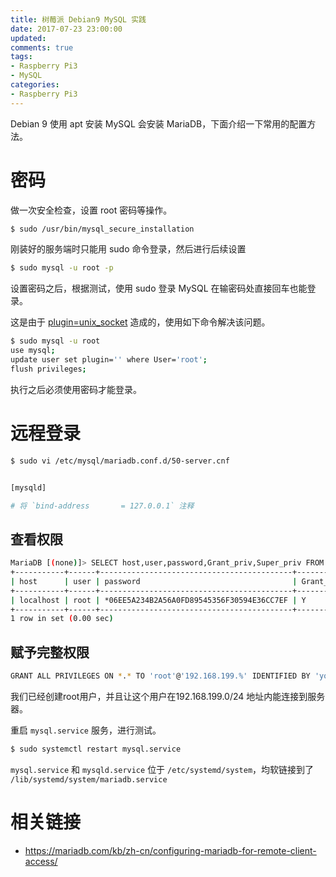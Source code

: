```yaml
---
title: 树莓派 Debian9 MySQL 实践
date: 2017-07-23 23:00:00
updated:
comments: true
tags:
- Raspberry Pi3
- MySQL
categories:
- Raspberry Pi3
---
```


Debian 9 使用 apt 安装 MySQL 会安装 MariaDB，下面介绍一下常用的配置方法。

<!--more-->

# 密码

做一次安全检查，设置 root 密码等操作。

```bash
$ sudo /usr/bin/mysql_secure_installation  
```

刚装好的服务端时只能用 sudo 命令登录，然后进行后续设置

```bash
$ sudo mysql -u root -p
```

设置密码之后，根据测试，使用 sudo 登录 MySQL 在输密码处直接回车也能登录。

这是由于 [plugin=unix_socket](https://www.baidu.com/s?wd=plugin%20unix_socket) 造成的，使用如下命令解决该问题。

```bash
$ sudo mysql -u root
use mysql;
update user set plugin='' where User='root';
flush privileges;
```

执行之后必须使用密码才能登录。

# 远程登录

```bash
$ sudo vi /etc/mysql/mariadb.conf.d/50-server.cnf


[mysqld]

# 将 `bind-address		= 127.0.0.1` 注释
```

## 查看权限

```bash
MariaDB [(none)]> SELECT host,user,password,Grant_priv,Super_priv FROM mysql.user;
+-----------+------+-------------------------------------------+------------+------------+
| host      | user | password                                  | Grant_priv | Super_priv |
+-----------+------+-------------------------------------------+------------+------------+
| localhost | root | *06EE5A234B2A56A0FD89545356F30594E36CC7EF | Y          | Y          |
+-----------+------+-------------------------------------------+------------+------------+
1 row in set (0.00 sec)
```

## 赋予完整权限

```bash
GRANT ALL PRIVILEGES ON *.* TO 'root'@'192.168.199.%' IDENTIFIED BY 'your-password' WITH GRANT OPTION;
```

我们已经创建root用户，并且让这个用户在192.168.199.0/24 地址内能连接到服务器。

重启 `mysql.service` 服务，进行测试。

```bash
$ sudo systemctl restart mysql.service
```

`mysql.service` 和 `mysqld.service` 位于 `/etc/systemd/system`，均软链接到了 `/lib/systemd/system/mariadb.service`

# 相关链接

* https://mariadb.com/kb/zh-cn/configuring-mariadb-for-remote-client-access/
